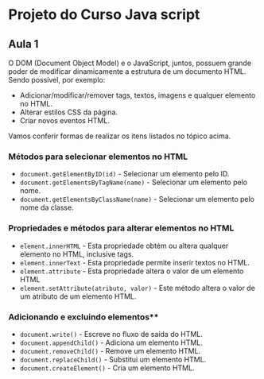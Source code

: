 # Projeto do Curso Java script

## Aula 1

O DOM (Document Object Model) e o JavaScript, juntos, possuem grande poder de modificar dinamicamente a estrutura de um documento HTML. Sendo possível, por exemplo:

- Adicionar/modificar/remover tags, textos, imagens e qualquer elemento no HTML.
- Alterar estilos CSS da página.
- Criar novos eventos HTML.

Vamos conferir formas de realizar os itens listados no tópico acima.

### Métodos para selecionar elementos no HTML

- `document.getElementByID(id)`  - Selecionar um elemento pelo ID.
- `document.getElementsByTagName(name)`  - Selecionar um elemento pelo nome.
- `document.getElementsByClassName(name)`  - Selecionar um elemento pelo nome da classe.

### Propriedades e métodos para alterar elementos no HTML

- `element.innerHTML`  - Esta propriedade obtém ou altera qualquer elemento no HTML, inclusive tags.
- `element.innerText`  - Esta propriedade permite inserir textos no HTML.
- `element.attribute`  - Esta propriedade altera o valor de um elemento HTML
- `element.setAttribute(atributo, valor)`  - Este método altera o valor de um atributo de um elemento HTML.

### Adicionando e excluindo elementos**

- `document.write()`  - Escreve no fluxo de saída do HTML.
- `document.appendChild()`  - Adiciona um elemento HTML.
- `document.removeChild()`  - Remove um elemento HTML.
- `document.replaceChild()`  - Substitui um elemento HTML.
- `document.createElement()`  - Cria um elemento HTML.
